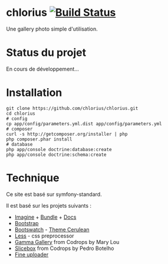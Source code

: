 chlorius [![Build Status](https://secure.travis-ci.org/chlorius/chlorius.png?branch=master)](http://travis-ci.org/chlorius/chlorius)
========

Une gallery photo simple d'utilisation.

# Status du projet

En cours de développement...

# Installation

    git clone https://github.com/chlorius/chlorius.git
    cd chlorius
    # config
    cp app/config/parameters.yml.dist app/config/parameters.yml
    # composer
    curl -s http://getcomposer.org/installer | php
    php composer.phar install
    # database
    php app/console doctrine:database:create
    php app/console doctrine:schema:create

# Technique

Ce site est basé sur symfony-standard.

Il est basé sur les projets suivants :

* [Imagine][1] + [Bundle][2] + [Docs][3]
* [Bootstrap][4]
* [Bootswatch][5] - [Theme Cerulean][6]
* [Less][7] - css preprocessor
* [Gamma Gallery][8] from Codrops by Mary Lou
* [Slicebox][9] from Codrops by Pedro Botelho
* [Fine uploader][10]

[1]: https://github.com/avalanche123/Imagine
[2]: https://github.com/avalanche123/AvalancheImagineBundle
[3]: http://imagine.readthedocs.org/en/latest/
[4]: http://twitter.github.com/bootstrap/
[5]: http://bootswatch.com/
[6]: http://bootswatch.com/cerulean/
[7]: http://lesscss.org/
[8]: http://tympanus.net/codrops/2012/11/06/gamma-gallery-a-responsive-image-gallery-experiment/
[9]: http://tympanus.net/codrops/2012/10/22/slicebox-revised/
[10]: http://fineuploader.com/
